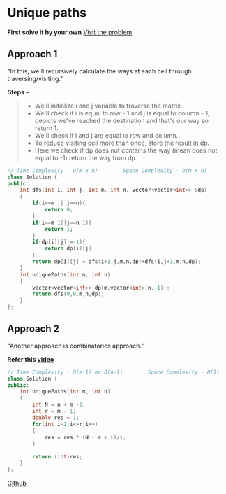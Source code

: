 # Unique paths

**First solve it by your own** [Visit the problem](https://leetcode.com/problems/unique-paths/)

## Approach 1

"In this, we'll recursively calculate the ways at each cell through traversing/visiting."

**Steps -**
> - We'll initialize i and j variable to traverse the matrix.
> - We'll check if i is equal to row - 1 and j is equal to column - 1, depicts we've reached the destination and that's our way so return 1.
> - We'll check if i and j are equal to row and column.
> - To reduce visiting cell more than once, store the result in dp.
> - Here we check if dp does not contains the way (mean does not equal to -1) return the way from dp.

```cpp
// Time Complexity - O(m x n)        Space Complexity - O(m x n)
class Solution {
public:
    int dfs(int i, int j, int m, int n, vector<vector<int>> &dp)
    {
        if(i==m || j==n){
            return 0;
        }
        if(i==m-1||j==n-1){
            return 1;
        }
        if(dp[i][j]!=-1){
            return dp[i][j];
        }
        return dp[i][j] = dfs(i+1,j,m,n,dp)+dfs(i,j+1,m,n,dp);
    }
    int uniquePaths(int m, int n)
    {
        vector<vector<int>> dp(m,vector<int>(n,-1));
        return dfs(0,0,m,n,dp);
    }
};
```

## Approach 2 

"Another approach is combinatorics approach."

**Refer this [video](https://youtu.be/t_f0nwwdg5o)**

```cpp
// Time Complexity - O(m-1) or O(n-1)        Space Complexity - O(1)
class Solution {
public:
    int uniquePaths(int m, int n)
    {
        int N = n + m -2;
        int r = m - 1;
        double res = 1;
        for(int i=1;i<=r;i++)
        {
            res = res * (N - r + i)/i;
        }
        
        return (int)res;
    }
};
```

[Github](https://github.com/Hg03/)